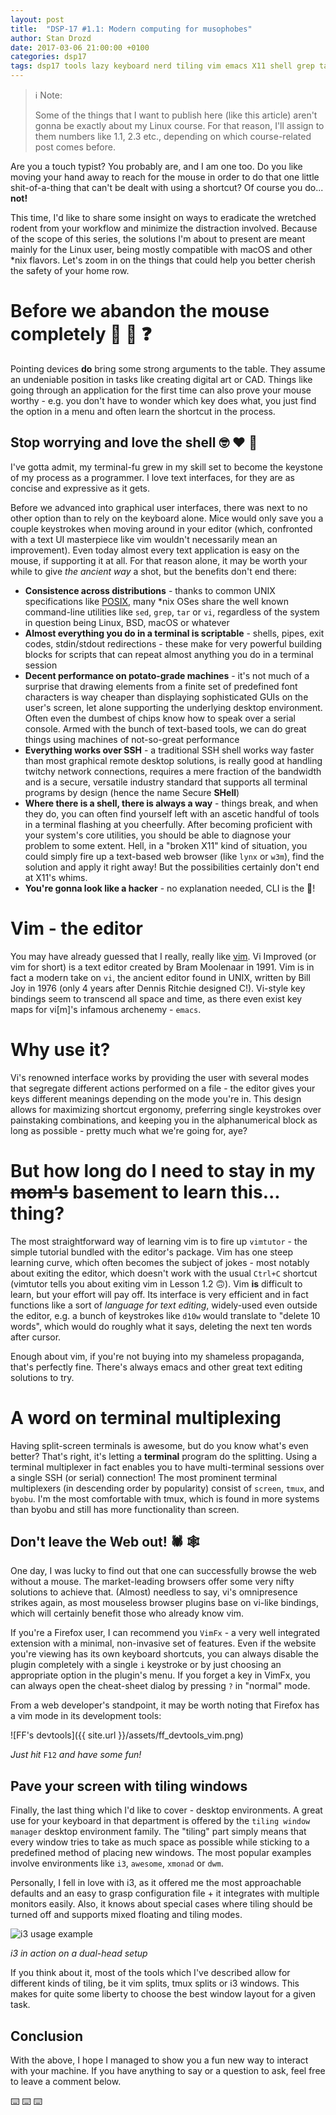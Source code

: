 ```yaml
---
layout: post
title:  "DSP-17 #1.1: Modern computing for musophobes"
author: Stan Drozd
date: 2017-03-06 21:00:00 +0100
categories: dsp17
tags: dsp17 tools lazy keyboard nerd tiling vim emacs X11 shell grep tar sed
---
```

> :information_source: Note:
>
> Some of the things that I want to publish here (like this article) aren't
> gonna be exactly about my Linux course. For that reason, I'll assign to them
> numbers like 1.1, 2.3 etc., depending on which course-related post comes
> before.

Are you a touch typist? You probably are, and I am one too. Do you like moving
your hand away to reach for the mouse in order to do that one little
shit-of-a-thing that can't be dealt with using a shortcut? Of course you do...
**not!**

This time, I'd like to share some insight on ways to eradicate the wretched
rodent from your workflow and minimize the distraction involved. Because of the
scope of this series, the solutions I'm about to present are meant mainly for
the Linux user, being mostly compatible with macOS and other \*nix flavors.
Let's zoom in on the things that could help you better cherish the safety of
your home row.

# Before we abandon the mouse completely :mouse2: :no_entry_sign: :question:
Pointing devices **do** bring some strong arguments to the table. They assume an
undeniable position in tasks like creating digital art or CAD. Things like going
through an application for the first time can also prove your mouse worthy -
e.g. you don't have to wonder which key does what, you just find the option in a
menu and often learn the shortcut in the process.

## Stop worrying and love the shell :nerd_face: :heart: :shell:
I've gotta admit, my terminal-fu grew in my skill set to become the keystone of
my process as a programmer. I love text interfaces, for they are as concise and
expressive as it gets.

Before we advanced into graphical user interfaces, there was next to no other
option than to rely on the keyboard alone. Mice would only save you a couple
keystrokes when moving around in your editor (which, confronted with a text UI
masterpiece like vim wouldn't necessarily mean an improvement). Even today
almost every text application is easy on the mouse, if supporting it at all. For
that reason alone, it may be worth your while to give _the ancient way_ a shot,
but the benefits don't end there:

* **Consistence across distributions** - thanks to common UNIX specifications
  like [POSIX][posix], many \*nix OSes share the well known command-line
  utilities like `sed`, `grep`, `tar` or `vi`, regardless of the system in
  question being Linux, BSD, macOS or whatever
* **Almost everything you do in a terminal is scriptable** - shells,
  pipes, exit codes, stdin/stdout redirections - these make for very powerful
  building blocks for scripts that can repeat almost anything you do in a
  terminal session
* **Decent performance on potato-grade machines** - it's not much of a surprise
  that drawing elements from a finite set of predefined font characters is way
  cheaper than displaying sophisticated GUIs on the user's screen, let alone
  supporting the underlying desktop environment. Often even the dumbest of chips
  know how to speak over a serial console. Armed with the bunch of text-based
  tools, we can do great things using machines of not-so-great performance
* **Everything works over SSH** - a traditional SSH shell works way faster than
  most graphical remote desktop solutions, is really good at handling twitchy
  network connections, requires a mere fraction of the bandwidth and is a
  secure, versatile industry standard that supports all terminal programs by
  design (hence the name Secure **SHell**)
* **Where there is a shell, there is always a way** - things break, and when
  they do, you can often find yourself left with an ascetic handful of tools in
  a terminal flashing at you cheerfully. After becoming proficient with your
  system's core utilities, you should be able to diagnose your problem to some
  extent. Hell, in a "broken X11" kind of situation, you could simply fire up a
  text-based web browser (like `lynx` or `w3m`), find the solution and apply it
  right away! But the possibilities certainly don't end at X11's whims.
* **You're gonna look like a hacker** - no explanation needed,
  CLI is the :hankey:!

# Vim - **the** editor
You may have already guessed that I really, really like [vim][vim-website].  Vi
Improved (or vim for short) is a text editor created by Bram Moolenaar in 1991\.
Vim is in fact a modern take on `vi`, the ancient editor found in UNIX, written
by Bill Joy in 1976 (only 4 years after Dennis Ritchie designed C!).  Vi-style
key bindings seem to transcend all space and time, as there even exist key maps
for vi[m]'s infamous archenemy - `emacs`.

# Why use it?
Vi's renowned interface works by providing the user with several modes that
segregate different actions performed on a file - the editor gives your keys
different meanings depending on the mode you're in. This design allows for
maximizing shortcut ergonomy, preferring single keystrokes over painstaking
combinations, and keeping you in the alphanumerical block as long as possible -
pretty much what we're going for, aye?

# But how long do I need to stay in my ~~mom's~~ basement to learn this... thing?
The most straightforward way of learning vim is to fire up `vimtutor` - the
simple tutorial bundled with the editor's package. Vim has one steep learning
curve, which often becomes the subject of jokes - most notably about exiting the
editor, which doesn't work with the usual `Ctrl+C` shortcut (vimtutor tells you
about exiting vim in Lesson 1.2 :upside_down_face:). Vim **is** difficult to
learn, but your effort will pay off. Its interface is very efficient and in fact
functions like a sort of _language for text editing_, widely-used even outside
the editor, e.g.  a bunch of keystrokes like `d10w` would translate to "delete
10 words", which would do roughly what it says, deleting the next ten words
after cursor.

Enough about vim, if you're not buying into my shameless propaganda, that's
perfectly fine. There's always emacs and other great text editing solutions
to try.

# A word on terminal multiplexing
Having split-screen terminals is awesome, but do you know what's even better?
That's right, it's letting a **terminal** program do the splitting. Using a
terminal multiplexer in fact enables you to have multi-terminal sessions over a
single SSH (or serial) connection! The most prominent terminal multiplexers (in
descending order by popularity) consist of `screen`, `tmux`, and `byobu`. I'm
the most comfortable with tmux, which is found in more systems than byobu and
still has more functionality than screen.

## Don't leave the Web out! :spider: :spider_web:
One day, I was lucky to find out that one can successfully browse the web
without a mouse. The market-leading browsers offer some very nifty solutions to
achieve that. (Almost) needless to say, vi's omnipresence strikes again, as most
mouseless browser plugins base on vi-like bindings, which will certainly benefit
those who already know vim.

If you're a Firefox user, I can recommend you `VimFx` - a very well integrated
extension with a minimal, non-invasive set of features. Even if the website
you're viewing has its own keyboard shortcuts, you can always disable the plugin
completely with a single `i` keystroke or by just choosing an appropriate option
in the plugin's menu. If you forget a key in VimFx, you can always open the
cheat-sheet dialog by pressing `?` in "normal" mode.

From a web developer's standpoint, it may be worth noting that Firefox has a vim
mode in its development tools:

![FF's devtools]({{ site.url }}/assets/ff_devtools_vim.png)

*Just hit* `F12` *and have some fun!*

## Pave your screen with tiling windows
Finally, the last thing which I'd like to cover - desktop environments. A great
use for your keyboard in that department is offered by the `tiling window
manager` desktop environment family. The "tiling" part simply means that every
window tries to take as much space as possible while sticking to a predefined
method of placing new windows. The most popular examples involve environments
like `i3`, `awesome`, `xmonad` or `dwm`.

Personally, I fell in love with i3, as it offered me the most approachable
defaults and an easy to grasp configuration file + it integrates with multiple
monitors easily. Also, it knows about special cases where tiling should be
turned off and supports mixed floating and tiling modes.

![i3 usage example](http://andykdocs.de/development/Productivity/i3-Window-Manager/files/window-setup-for-development/with-i3/Animation-Window-Arrangement-Workflow-Development-with-i3.gif)

*i3 in action on a dual-head setup*

If you think about it, most of the tools which I've described allow for
different kinds of tiling, be it vim splits, tmux splits or i3 windows. This
makes for quite some liberty to choose the best window layout for a given task.

## Conclusion
With the above, I hope I managed to show you a fun new way to interact with your
machine. If you have anything to say or a question to ask, feel free to leave a
comment below.

:keyboard: :keyboard: :keyboard:

[posix]:https://en.wikipedia.org/wiki/POSIX
[vim-website]:http://www.vim.org/
[bram-mol]:https://en.wikipedia.org/wiki/Bram_Moolenaar
